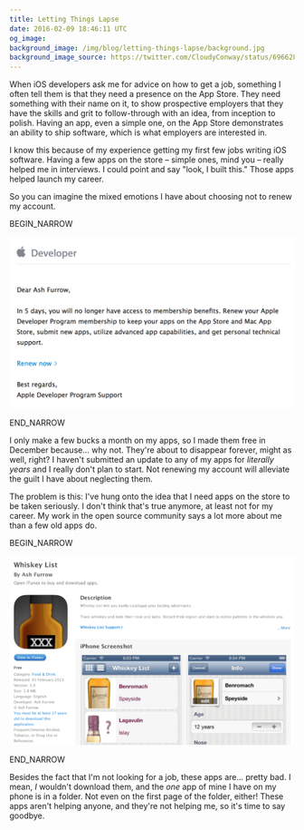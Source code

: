 ```yaml
---
title: Letting Things Lapse
date: 2016-02-09 18:46:11 UTC
og_image: 
background_image: /img/blog/letting-things-lapse/background.jpg
background_image_source: https://twitter.com/CloudyConway/status/696628912013623296
---
```


When iOS developers ask me for advice on how to get a job, something I often tell them is that they need a presence on the App Store. They need something with their name on it, to show prospective employers that they have the skills and grit to follow-through with an idea, from inception to polish. Having an app, even a simple one, on the App Store demonstrates an ability to ship software, which is what employers are interested in.

I know this because of my experience getting my first few jobs writing iOS software. Having a few apps on the store – simple ones, mind you – really helped me in interviews. I could point and say "look, I built this." Those apps helped launch my career.

So you can imagine the mixed emotions I have about choosing not to renew my account.

<!-- more -->

BEGIN_NARROW

![Sorry old friend.](/img/blog/letting-things-lapse/email.png)

END_NARROW

I only make a few bucks a month on my apps, so I made them free in December because... why not. They're about to disappear forever, might as well, right? I haven't submitted an update to any of my apps for _literally years_ and I really don't plan to start. Not renewing my account will alleviate the guilt I have about neglecting them.

The problem is this: I've hung onto the idea that I need apps on the store to be taken seriously. I don't think that's true anymore, at least not for my career. My work in the open source community says a lot more about me than a few old apps do.

BEGIN_NARROW

![I wouldn't download this, ew.](/img/blog/letting-things-lapse/whiskeylist.png)

END_NARROW

Besides the fact that I'm not looking for a job, these apps are... pretty bad. I mean, _I_ wouldn't download them, and the _one_ app of mine I have on my phone is in a folder. Not even on the first page of the folder, either! These apps aren't helping anyone, and they're not helping me, so it's time to say goodbye.


